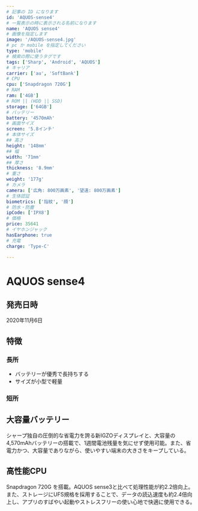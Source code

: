 ```yaml
---
# 記事の ID になります
id: 'AQUOS-sense4'
# 一覧表示の時に表示される名前になります
name: 'AQUOS sense4'
# 画像を指定します
image: '/AQUOS-sense4.jpg'
# pc か mobile を指定してください
type: 'mobile'
# 検索の際に使うタグです
tags: ['Sharp', 'Android', 'AQUOS']
# キャリア
carrier: ['au', 'SoftBank']
# CPU
cpu: ['Snapdragon 720G']
# RAM
ram: ['4GB']
# ROM || (HDD || SSD)
storage: ['64GB']
# バッテリー
battery: '4570mAh'
# 画面サイズ
screen: '5.8インチ'
# 本体サイズ
## 高さ
height: '148mm'
## 幅
width: '71mm'
## 厚さ
thickness: '8.9mm'
# 重さ
weight: '177g'
# カメラ
camera: ['広角: 800万画素', '望遠: 800万画素']
# 生体認証
biometrics: ['指紋', '顔']
# 防水・防塵
ipCode: ['IPX8']
# 価格
price: 35641
# イヤホンジャック
hasEarphone: true
# 充電
charge: 'Type-C'

---
```


# AQUOS sense4

## 発売日時

2020年11月6日
  
## 特徴

### 長所

- バッテリーが優秀で長持ちする
- サイズが小型で軽量

### 短所

## 大容量バッテリー

シャープ独自の圧倒的な省電力を誇る新IGZOディスプレイと、大容量の4,570mAhバッテリーの搭載で、1週間電池残量を気にせず使用可能。また、省電力かつ、大容量でありながら、使いやすい端末の大きさをキープしている。

## 高性能CPU

Snapdragon 720G を搭載。AQUOS sense3と比べて処理性能が約2.2倍向上。また、ストレージにUFS規格を採用することで、データの読込速度も約2.4倍向上し、アプリのすばやい起動やストレスフリーの使い心地で快適に使用できる。
